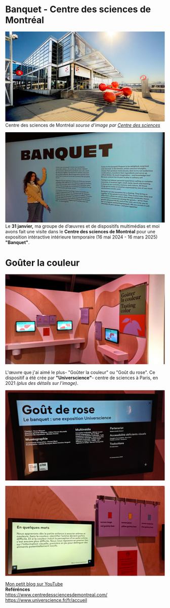 # Banquet - Centre des sciences de Montréal

![photo](medias/Centre_edifice.jpeg)
Centre des sciences de Montréal *sourse d'image par [Centre des sciences](https://www.centredessciencesdemontreal.com/information-visiteurs)*

![photo](medias/banquet_entree_rada.jpg)
Le **31 janvier,** ma groupe de d’œuvres et de dispositifs multimédias et moi avons fait une visite dans le **Centre des sciences de Montréal** pour une exposition intéractive intérieure temporaire (16 mai 2024 - 16 mars 2025) **"Banquet"**.
# Goûter la couleur

![photo](medias/gouter_la_couleur.jpg)

L'œuvre que j'ai aimé le plus- "Goûter la couleur" ou "Goût du rose". Ce dispositif a été crée par **"Universcience"**- centre de sciences à Paris, en 2021 *(plus des détails sur l'image)*.

![photo](medias/gout_du_rose_generiques.jpg)

![photo](medias/en_quelque_mots.jpg)

[Mon petit blog sur YouTube](https://youtu.be/HBgw46AmXJ8) <br>
**Reférénces** <br>
https://www.centredessciencesdemontreal.com/<br>
https://www.universcience.fr/fr/accueil
